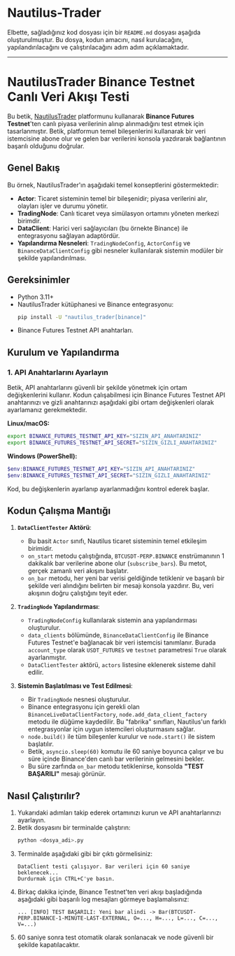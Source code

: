 # Nautilus-Trader

Elbette, sağladığınız kod dosyası için bir `README.md` dosyası aşağıda oluşturulmuştur. Bu dosya, kodun amacını, nasıl kurulacağını, yapılandırılacağını ve çalıştırılacağını adım adım açıklamaktadır.

---

# NautilusTrader Binance Testnet Canlı Veri Akışı Testi

Bu betik, [NautilusTrader](https://github.com/nautechsystems/nautilus_trader) platformunu kullanarak **Binance Futures Testnet**'ten canlı piyasa verilerinin alınıp alınmadığını test etmek için tasarlanmıştır. Betik, platformun temel bileşenlerini kullanarak bir veri istemcisine abone olur ve gelen bar verilerini konsola yazdırarak bağlantının başarılı olduğunu doğrular.

## Genel Bakış

Bu örnek, NautilusTrader'ın aşağıdaki temel konseptlerini göstermektedir:
*   **Actor**: Ticaret sisteminin temel bir bileşenidir; piyasa verilerini alır, olayları işler ve durumu yönetir.
*   **TradingNode**: Canlı ticaret veya simülasyon ortamını yöneten merkezi birimdir.
*   **DataClient**: Harici veri sağlayıcıları (bu örnekte Binance) ile entegrasyonu sağlayan adaptördür.
*   **Yapılandırma Nesneleri**: `TradingNodeConfig`, `ActorConfig` ve `BinanceDataClientConfig` gibi nesneler kullanılarak sistemin modüler bir şekilde yapılandırılması.

## Gereksinimler

- Python 3.11+
- NautilusTrader kütüphanesi ve Binance entegrasyonu:
  ```bash
  pip install -U "nautilus_trader[binance]"
  ```
- Binance Futures Testnet API anahtarları.

## Kurulum ve Yapılandırma

### 1. API Anahtarlarını Ayarlayın

Betik, API anahtarlarını güvenli bir şekilde yönetmek için ortam değişkenlerini kullanır. Kodun çalışabilmesi için Binance Futures Testnet API anahtarınızı ve gizli anahtarınızı aşağıdaki gibi ortam değişkenleri olarak ayarlamanız gerekmektedir.

**Linux/macOS:**
```bash
export BINANCE_FUTURES_TESTNET_API_KEY="SIZIN_API_ANAHTARINIZ"
export BINANCE_FUTURES_TESTNET_API_SECRET="SIZIN_GIZLI_ANAHTARINIZ"
```

**Windows (PowerShell):**
```powershell
$env:BINANCE_FUTURES_TESTNET_API_KEY="SIZIN_API_ANAHTARINIZ"
$env:BINANCE_FUTURES_TESTNET_API_SECRET="SIZIN_GIZLI_ANAHTARINIZ"
```
Kod, bu değişkenlerin ayarlanıp ayarlanmadığını kontrol ederek başlar.

## Kodun Çalışma Mantığı

1.  **`DataClientTester` Aktörü**:
    *   Bu basit `Actor` sınıfı, Nautilus ticaret sisteminin temel etkileşim birimidir.
    *   `on_start` metodu çalıştığında, `BTCUSDT-PERP.BINANCE` enstrümanının 1 dakikalık bar verilerine abone olur (`subscribe_bars`). Bu metot, gerçek zamanlı veri akışını başlatır.
    *   `on_bar` metodu, her yeni bar verisi geldiğinde tetiklenir ve başarılı bir şekilde veri alındığını belirten bir mesajı konsola yazdırır. Bu, veri akışının doğru çalıştığını teyit eder.

2.  **`TradingNode` Yapılandırması**:
    *   `TradingNodeConfig` kullanılarak sistemin ana yapılandırması oluşturulur.
    *   `data_clients` bölümünde, `BinanceDataClientConfig` ile Binance Futures Testnet'e bağlanacak bir veri istemcisi tanımlanır. Burada `account_type` olarak `USDT_FUTURES` ve `testnet` parametresi `True` olarak ayarlanmıştır.
    *   `DataClientTester` aktörü, `actors` listesine eklenerek sisteme dahil edilir.

3.  **Sistemin Başlatılması ve Test Edilmesi**:
    *   Bir `TradingNode` nesnesi oluşturulur.
    *   Binance entegrasyonu için gerekli olan `BinanceLiveDataClientFactory`, `node.add_data_client_factory` metodu ile düğüme kaydedilir. Bu "fabrika" sınıfları, Nautilus'un farklı entegrasyonlar için uygun istemcileri oluşturmasını sağlar.
    *   `node.build()` ile tüm bileşenler kurulur ve `node.start()` ile sistem başlatılır.
    *   Betik, `asyncio.sleep(60)` komutu ile 60 saniye boyunca çalışır ve bu süre içinde Binance'den canlı bar verilerinin gelmesini bekler.
    *   Bu süre zarfında `on_bar` metodu tetiklenirse, konsolda **"TEST BAŞARILI"** mesajı görünür.

## Nasıl Çalıştırılır?

1.  Yukarıdaki adımları takip ederek ortamınızı kurun ve API anahtarlarınızı ayarlayın.
2.  Betik dosyasını bir terminalde çalıştırın:
    ```bash
    python <dosya_adi>.py
    ```
3.  Terminalde aşağıdaki gibi bir çıktı görmelisiniz:
    ```
    DataClient testi çalışıyor. Bar verileri için 60 saniye beklenecek...
    Durdurmak için CTRL+C'ye basın.
    ```
4.  Birkaç dakika içinde, Binance Testnet'ten veri akışı başladığında aşağıdaki gibi başarılı log mesajları görmeye başlamalısınız:
    ```
    ... [INFO] TEST BAŞARILI: Yeni bar alindi -> Bar(BTCUSDT-PERP.BINANCE-1-MINUTE-LAST-EXTERNAL, O=..., H=..., L=..., C=..., V=...)
    ```
5.  60 saniye sonra test otomatik olarak sonlanacak ve node güvenli bir şekilde kapatılacaktır.
